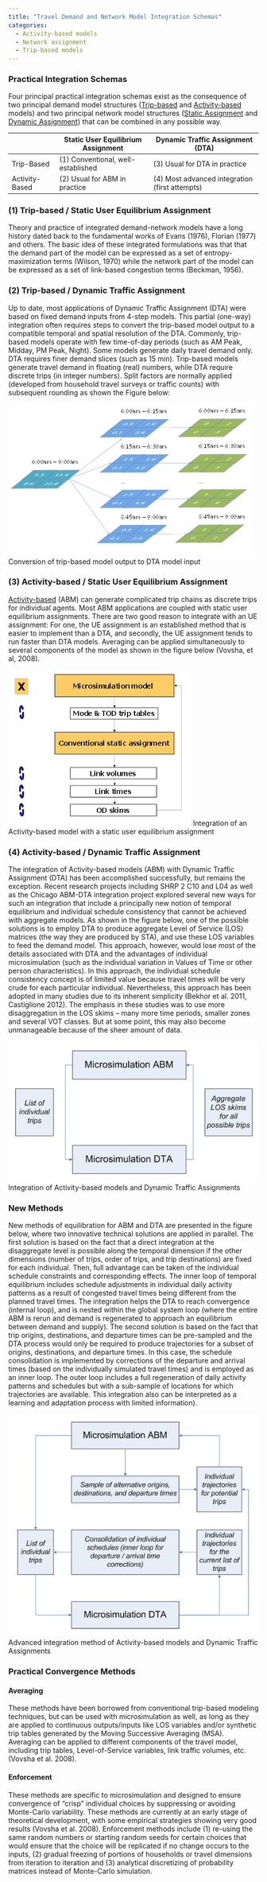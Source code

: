 ```yaml
---
title: "Travel Demand and Network Model Integration Schemas"
categories:
  - Activity-based models
  - Network assignment
  - Trip-based models
---
```


### Practical Integration Schemas
Four principal practical integration schemas exist as the consequence of two principal demand model structures ([Trip-based](Trip_based_models) and [Activity-based](Activity_based_models) models) and two principal network model structures ([Static Assignment](Network_assignment) and [Dynamic Assignment](Dynamic_Traffic_Assignment)) that can be combined in any possible way.

|                | Static User Equilibrium Assignment | Dynamic Traffic Assignment (DTA)               |
|----------------|------------------------------------|------------------------------------------------|
| Trip-Based     | (1) Conventional, well-established | (3) Usual for DTA in practice                  |
| Activity-Based | (2) Usual for ABM in practice      | (4) Most advanced integration (first attempts) |


### (1) Trip-based / Static User Equilibrium Assignment

Theory and practice of integrated demand-network models have a long history dated back to the fundamental works of Evans (1976), Florian (1977) and others. The basic idea of these integrated formulations was that that the demand part of the model can be expressed as a set of entropy-maximization terms (Wilson, 1970) while the network part of the model can be expressed as a set of link-based congestion terms (Beckman, 1956).

### (2) Trip-based / Dynamic Traffic Assignment

Up to date, most applications of Dynamic Traffic Assignment (DTA) were based on fixed demand inputs from 4-step models. This partial (one-way) integration often requires steps to convert the trip-based model output to a compatible temporal and spatial resolution of the DTA. Commonly, trip-based models operate with few time-of-day periods (such as AM Peak, Midday, PM Peak, Night). Some models generate daily travel demand only. DTA requires finer demand slices (such as 15 min). Trip-based models generate travel demand in floating (real) numbers, while DTA require discrete trips (in integer numbers). Split factors are normally applied (developed from household travel surveys or traffic counts) with subsequent rounding as shown the Figure below:

![](IntegerizingTripTables.jpg "fig:IntegerizingTripTables.jpg")
Conversion of trip-based model output to DTA model input


### (3) Activity-based / Static User Equilibrium Assignment

[Activity-based](Activity_based_models) (ABM) can generate complicated trip chains as discrete trips for individual agents. Most ABM applications are coupled with static user equilibrium assignments. There are two good reason to integrate with an UE assignment: For one, the UE assignment is an established method that is easier to implement than a DTA, and secondly, the UE assignment tends to run faster than DTA models. Averaging can be applied simultaneously to several components of the model as shown in the figure below (Vovsha, et al, 2008).

![](AveragingMethods.jpg "fig:AveragingMethods.jpg")
Integration of an Activity-based model with a static user equilibrium assignment


### (4) Activity-based / Dynamic Traffic Assignment

The integration of Activity-based models (ABM) with Dynamic Traffic Assignment (DTA) has been accomplished successfully, but remains the exception. Recent research projects including SHRP 2 C10 and L04 as well as the Chicago ABM-DTA integration project explored several new ways for such an integration that include a principally new notion of temporal equilibrium and individual schedule consistency that cannot be achieved with aggregate models. As shown in the figure below, one of the possible solutions is to employ DTA to produce aggregate Level of Service (LOS) matrices (the way they are produced by STA), and use these LOS variables to feed the demand model. This approach, however, would lose most of the details associated with DTA and the advantages of individual microsimulation (such as the individual variation in Values of Time or other person characteristics). In this approach, the individual schedule consistency concept is of limited value because travel times will be very crude for each particular individual. Nevertheless, this approach has been adopted in many studies due to its inherent simplicity (Bekhor et al. 2011, Castiglione 2012). The emphasis in these studies was to use more disaggregation in the LOS skims – many more time periods, smaller zones and several VOT classes. But at some point, this may also become unmanageable because of the sheer amount of data.

![](ABMDTAIntegrationAggregateFeedback.jpg "fig:ABMDTAIntegrationAggregateFeedback.jpg")
Integration of Activity-based models and Dynamic Traffic Assignments

### New Methods

New methods of equilibration for ABM and DTA are presented in the figure below, where two innovative technical solutions are applied in parallel. The first solution is based on the fact that a direct integration at the disaggregate level is possible along the temporal dimension if the other dimensions (number of trips, order of trips, and trip destinations) are fixed for each individual. Then, full advantage can be taken of the individual schedule constraints and corresponding effects. The inner loop of temporal equilibrium includes schedule adjustments in individual daily activity patterns as a result of congested travel times being different from the planned travel times. The integration helps the DTA to reach convergence (internal loop), and is nested within the global system loop (where the entire ABM is rerun and demand is regenerated to approach an equilibrium between demand and supply). The second solution is based on the fact that trip origins, destinations, and departure times can be pre-sampled and the DTA process would only be required to produce trajectories for a subset of origins, destinations, and departure times. In this case, the schedule consolidation is implemented by corrections of the departure and arrival times (based on the individually simulated travel times) and is employed as an inner loop. The outer loop includes a full regeneration of daily activity patterns and schedules but with a sub-sample of locations for which trajectories are available. This integration also can be interpreted as a learning and adaptation process with limited information).

![](NewIntegrationMethods.jpg "fig:NewIntegrationMethods.jpg")
Advanced integration method of Activity-based models and Dynamic Traffic Assignments

### Practical Convergence Methods

#### Averaging

These methods have been borrowed from conventional trip-based modeling techniques, but can be used with microsimulation as well, as long as they are applied to continuous outputs/inputs like LOS variables and/or synthetic trip tables generated by the Moving Successive Averaging (MSA). Averaging can be applied to different components of the travel model, including trip tables, Level-of-Service variables, link traffic volumes, etc. (Vovsha et al. 2008).

#### Enforcement

These methods are specific to microsimulation and designed to ensure convergence of “crisp” individual choices by suppressing or avoiding Monte-Carlo variability. These methods are currently at an early stage of theoretical development, with some empirical strategies showing very good results (Vovsha et al. 2008). Enforcement methods include (1) re-using the same random numbers or starting random seeds for certain choices that would ensure that the choice will be replicated if no change occurs to the inputs, (2) gradual freezing of portions of households or travel dimensions from iteration to iteration and (3) analytical discretizing of probability matrices instead of Monte-Carlo simulation.

